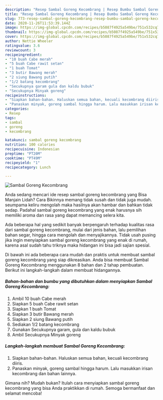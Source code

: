 ```yaml
---
description: "Resep Sambal Goreng Kecombrang | Resep Bumbu Sambal Goreng Kecombrang Yang Bikin Ngiler"
title: "Resep Sambal Goreng Kecombrang | Resep Bumbu Sambal Goreng Kecombrang Yang Bikin Ngiler"
slug: 773-resep-sambal-goreng-kecombrang-resep-bumbu-sambal-goreng-kecombrang-yang-bikin-ngiler
date: 2020-11-26T11:53:39.144Z
image: https://img-global.cpcdn.com/recipes/b5087f4925a549be/751x532cq70/sambal-goreng-kecombrang-foto-resep-utama.jpg
thumbnail: https://img-global.cpcdn.com/recipes/b5087f4925a549be/751x532cq70/sambal-goreng-kecombrang-foto-resep-utama.jpg
cover: https://img-global.cpcdn.com/recipes/b5087f4925a549be/751x532cq70/sambal-goreng-kecombrang-foto-resep-utama.jpg
author: Nettie Wheeler
ratingvalue: 3.6
reviewcount: 3
recipeingredient:
- "10 buah Cabe merah"
- "5 buah Cabe rawit setan"
- "1 buah Tomat"
- "3 butir Bawang merah"
- "2 siung Bawang putih"
- "1/2 batang kecombrang"
- "Secukupnya garam gula dan kaldu bubuk"
- "Secukupnya Minyak goreng"
recipeinstructions:
- "Siapkan bahan-bahan. Haluskan semua bahan, kecuali kecombrang diiris."
- "Panaskan minyak, goreng sambal hingga harum. Lalu masukkan irisan kecombrang dan bahan lainnya."
categories:
- Resep
tags:
- sambal
- goreng
- kecombrang

katakunci: sambal goreng kecombrang 
nutrition: 100 calories
recipecuisine: Indonesian
preptime: "PT20M"
cooktime: "PT49M"
recipeyield: "1"
recipecategory: Lunch

---
```



![Sambal Goreng Kecombrang](https://img-global.cpcdn.com/recipes/b5087f4925a549be/751x532cq70/sambal-goreng-kecombrang-foto-resep-utama.jpg)

Anda sedang mencari ide resep sambal goreng kecombrang yang Bisa Manjain Lidah? Cara Bikinnya memang tidak susah dan tidak juga mudah. seumpama keliru mengolah maka hasilnya akan hambar dan bahkan tidak sedap. Padahal sambal goreng kecombrang yang enak harusnya sih memiliki aroma dan rasa yang dapat memancing selera kita.

Ada beberapa hal yang sedikit banyak berpengaruh terhadap kualitas rasa dari sambal goreng kecombrang, mulai dari jenis bahan, lalu pemilihan bahan segar, hingga cara mengolah dan menyajikannya. Tidak usah pusing jika ingin menyiapkan sambal goreng kecombrang yang enak di rumah, karena asal sudah tahu triknya maka hidangan ini bisa jadi sajian spesial.




Di bawah ini ada beberapa cara mudah dan praktis untuk membuat sambal goreng kecombrang yang siap dikreasikan. Anda bisa membuat Sambal Goreng Kecombrang menggunakan 8 bahan dan 2 tahap pembuatan. Berikut ini langkah-langkah dalam membuat hidangannya.

<!--inarticleads1-->

##### Bahan-bahan dan bumbu yang dibutuhkan dalam menyiapkan Sambal Goreng Kecombrang:

1. Ambil 10 buah Cabe merah
1. Siapkan 5 buah Cabe rawit setan
1. Siapkan 1 buah Tomat
1. Siapkan 3 butir Bawang merah
1. Siapkan 2 siung Bawang putih
1. Sediakan 1/2 batang kecombrang
1. Gunakan Secukupnya garam, gula dan kaldu bubuk
1. Ambil Secukupnya Minyak goreng




<!--inarticleads2-->

##### Langkah-langkah membuat Sambal Goreng Kecombrang:

1. Siapkan bahan-bahan. Haluskan semua bahan, kecuali kecombrang diiris.
1. Panaskan minyak, goreng sambal hingga harum. Lalu masukkan irisan kecombrang dan bahan lainnya.




Gimana nih? Mudah bukan? Itulah cara menyiapkan sambal goreng kecombrang yang bisa Anda praktikkan di rumah. Semoga bermanfaat dan selamat mencoba!

